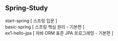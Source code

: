 ## Spring-Study 
start-spring [ 스프링 입문 ] <br>
basic-spring [ 스프링 핵심 원리 - 기본편 ] <br>
ex1-hello-jpa [ 자바 ORM 표준 JPA 프로그래밍 - 기본편 ] <br>